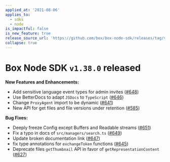 ```yaml
---
applied_at: '2021-08-06'
applies_to:
  - sdks
  - node
is_impactful: false
is_new_feature: true
release_source_url: 'https://github.com/box/box-node-sdk/releases/tag/v1.38.0'
collapse: true
---
```


# Box Node SDK `v1.38.0` released

**New Features and Enhancements:**

* Add sensitive language event types for admin invites ([#648][1])
* Use BetterDocs to adapt `JSDocs` to `TypeScript` ([#646][2])
* Change `ProxyAgent` import to be dynamic ([#641][3])
* New API for get files and file versions under retention ([#585][4])

**Bug Fixes:**

* Deeply freeze Config except Buffers and Readable streams ([#651][5])
* Fix a typo in docs of `src/managers/search.ts` ([#649][6])
* Update broken documentation link ([#647][7])
* fix type annotations for `exchangeToken` functions ([#645][8])
* Deprecate files `getThumbnail` API in favor of 
  `getRepresentationContent` ([#627][9])

[1]: https://github.com/box/box-node-sdk/pull/648

[2]: https://github.com/box/box-node-sdk/pull/646

[3]: https://github.com/box/box-node-sdk/pull/641

[4]: https://github.com/box/box-node-sdk/pull/585

[5]: https://github.com/box/box-node-sdk/pull/651

[6]: https://github.com/box/box-node-sdk/pull/649

[7]: https://github.com/box/box-node-sdk/pull/647

[8]: https://github.com/box/box-node-sdk/pull/645

[9]: https://github.com/box/box-node-sdk/pull/627
